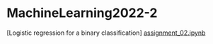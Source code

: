 # MachineLearning2022-2
[Logistic regression for a binary classification] [assignment_02.ipynb](https://github.com/yoon-bang/MachineLearning2022-2/blob/main/%5BLogistic%20regression%20for%20a%20binary%20classification%5D%20assignment_02.ipynb)
